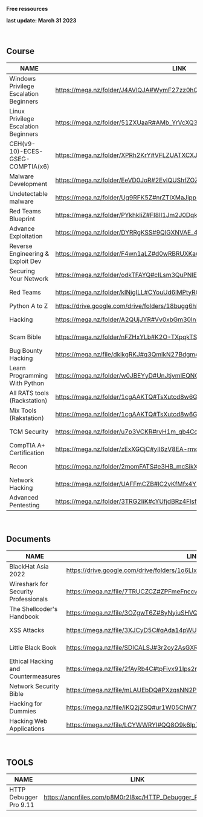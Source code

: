 **Free ressources**

**last update: March 31 2023**

<br>

## Course

|                NAME                   |                                  LINK                                     |  SIZE  |
| ------------------------------------- | --------------------------------------------------------------------------|--------|
| Windows Privilege Escalation Beginners| https://mega.nz/folder/J4AVlQJA#WymF27zz0hQ_GBYWENYPVg                    | 435 MB |
| Linux Privilege Escalation Beginners  | https://mega.nz/folder/51ZXUaaR#AMb_YrVcXQ3Q8XU4qupfgA                    | 270 MB |
| CEH(v9-10)-ECES-GSEG-COMPTIA(x6)      | https://mega.nz/folder/XPRh2KrY#VFLZUATXCXJKKNtrDPAnLw                    | 108 GB |
| Malware Development                   | https://mega.nz/folder/EeVD0JoR#2EvIQUShfZOZKRdi4dlt5Q                    | 1 GB   |
| Undetectable malware                  | https://mega.nz/folder/Ug9RFK5Z#nrZTlXMaJippG34v3g-fqA/folder/Q1ty1YCA    | 267 MB |
| Red Teams Blueprint                   | https://mega.nz/folder/PYkhkIiZ#FI8Il1Jm2J0DqkOslkZZBQ/folder/rNsR0AaC    | 3 GB   |
| Advance Exploitation                  | https://mega.nz/folder/DYRRgKSS#9QlGXNVAE_4cnbDe8Ni-AQ                    | 998 MB |
| Reverse Engineering & Exploit Dev     | https://mega.nz/folder/F4wn1aLZ#d0wRBRUXKauTuGf3fs1uAA                    | 1 GB   |
| Securing Your Network                 | https://mega.nz/folder/odkTFAYQ#cILsm3QuPNlEEiDbSmg3wg                    | 2 GB   |
| Red Teams                             | https://mega.nz/folder/kINjgILL#CYouUd6lMPtyR0FJPwnfyQ                    | 635 MB |
| Python A to Z                         | https://drive.google.com/drive/folders/18bugg6hBkODmGWDTa1T4v-W9uoCiLOHm  |        |
| Hacking                               | https://mega.nz/folder/A2QUjJYR#Vv0xbGm30InMD5kG_tQSWw                    | 3 GB   |
| Scam Bible                            | https://mega.nz/folder/nFZHxYLb#K2O-TXpqkTShccWKdgamKA                    | 19 GB  |
| Bug Bounty Hacking                    | https://mega.nz/file/dklkgRKJ#q3QmlkN27Bdgm4Dk3TyB8x2gLIDOex38tIZAnmfHtbM | 2 GB   |
| Learn Programming With Python         | https://mega.nz/folder/w0JBEYyD#UnJtjvmIEQNGUYEMMSC54A                    | 3 GB   |
| All RATS tools (Rackstation)          | https://mega.nz/folder/1cgAAKTQ#TsXutcd8w6GKFVfAJ_owaQ/folder/pQ5WAIQJ    | 280 MB |
| Mix Tools (Rakstation)                | https://mega.nz/folder/1cgAAKTQ#TsXutcd8w6GKFVfAJ_owaQ/folder/kYpUQKRK    | 651 MB |
| TCM Security                          | https://mega.nz/folder/u7p3VCKR#ryH1m_qb4ColuMiySC0ZYQ                    | 6 GB   |
| CompTIA A+ Certification              | https://mega.nz/folder/zExXGCjC#yIl6zV8EA-rmqtloN1D50A                    | 14 GB  |
| Recon                                 | https://mega.nz/folder/2momFATS#e3HB_mcSikXS86yJhCAfzg                    | 5 GB   |
| Network Hacking                       | https://mega.nz/folder/UAFFmCZB#lC2yKfMfx4Y71upL_qsgzw                    | 2 GB   |
| Advanced Pentesting                   | https://mega.nz/folder/3TRG2IiK#cYUfjdBRz4FlsfZFedx4NA                    | 3 GB   |

<br>

## Documents

|                NAME                   |                                 LINK                                      |  SIZE  |
|---------------------------------------|---------------------------------------------------------------------------|--------|
| BlackHat Asia 2022                    | https://drive.google.com/drive/folders/1o6LIx1XYjdKE3N0psOI3yHqKZoqI4kao  |        |
| Wireshark for Security Professionals  | https://mega.nz/file/7TRUCZCZ#ZPFmeFnccvR4ltf_2lwTdi8PqHIArRx_bkqRP9wwq4k | 12 MB  |  
| The Shellcoder's Handbook             | https://mega.nz/file/3OZgwT6Z#8yNyiuSHVQ3gOib4rKJYtwsCwSfqAfoFj2lQtwUyI8o | 9 MB   |
| XSS Attacks                           | https://mega.nz/file/3XJCyD5C#qAda14pWUjd5u4wjOYmzCI52UMa1rUFulh7V0kBGZk8 | 7 MB   |
| Little Black Book                     | https://mega.nz/file/SDICALSJ#3r2oy2AsGXR3P7f8K7xvL2kEVjR6ccze83cAmz9VIBc | 2 MB   |
| Ethical Hacking and Countermeasures   | https://mega.nz/file/2fAyRb4C#tpFivx91Ips2rR3UnVdtlgvx1oOmi-qEtCu29DlO9uQ | 13 MB  |
| Network Security Bible                | https://mega.nz/file/mLAUEbDQ#PXzqsNN2PPc-PUVyAwbfknTHEA-QBvjwvpjjQgZnYMo | 12 MB  |
| Hacking for Dummies                   | https://mega.nz/file/iKQ2jZSQ#ur1W05ChW7_ipTYtEK6QKpIlyoqLyS82RGsEUEzFQDQ | 9 MB   |
| Hacking Web Applications              | https://mega.nz/file/LCYWWRYI#QQ8O9k6lp7vmYWzrbxbs8ItSVbYpSluYfktCxWURZGs | 7 MB   |

<br>
    
## TOOLS

|                NAME                   |                                 LINK                                      |  SIZE  |
|---------------------------------------|---------------------------------------------------------------------------|--------|
| HTTP Debugger Pro 9.11                | https://anonfiles.com/p8M0r2I8xc/HTTP_Debugger_Pro_9.11_zip               | 11 MB  |
